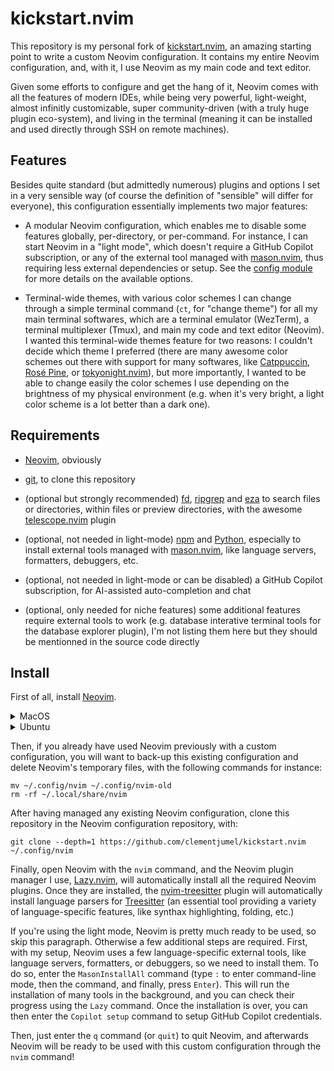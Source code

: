 # kickstart.nvim

This repository is my personal fork of [kickstart.nvim](https://github.com/nvim-lua/kickstart.nvim),
an amazing starting point to write a custom Neovim configuration. It contains my entire Neovim
configuration, and, with it, I use Neovim as my main code and text editor.

Given some efforts to configure and get the hang of it, Neovim comes with all the features of modern
IDEs, while being very powerful, light-weight, almost infinitly customizable, super community-driven
(with a truly huge plugin eco-system), and living in the terminal (meaning it can be installed and
used directly through SSH on remote machines).

## Features

Besides quite standard (but admittedly numerous) plugins and options I set in a very sensible way
(of course the definition of "sensible" will differ for everyone), this configuration essentially
implements two major features:

- A modular Neovim configuration, which enables me to disable some features globally, per-directory,
  or per-command. For instance, I can start Neovim in a "light mode", which doesn't require a GitHub
  Copilot subscription, or any of the external tool managed with
  [mason.nvim](https://github.com/williamboman/mason.nvim), thus requiring less external
  dependencies or setup. See the [config module](lua/config/init.lua) for more details on the
  available options.

- Terminal-wide themes, with various color schemes I can change through a simple terminal command
  (`ct`, for "change theme") for all my main terminal softwares, which are a terminal emulator
  (WezTerm), a terminal multiplexer (Tmux), and main my code and text editor (Neovim). I wanted this
  terminal-wide themes feature for two reasons: I couldn't decide which theme I preferred (there are
  many awesome color schemes out there with support for many softwares, like
  [Catppuccin](https://catppuccin.com/), [Rosé Pine](https://rosepinetheme.com/), or
  [tokyonight.nvim](https://github.com/folke/tokyonight.nvim)), but more importantly, I wanted to be
  able to change easily the color schemes I use depending on the brightness of my physical
  environment (e.g. when it's very bright, a light color scheme is a lot better than a dark one).

## Requirements

- [Neovim](https://neovim.io/), obviously

- [git](https://www.git-scm.com/), to clone this repository

- (optional but strongly recommended) [fd](https://github.com/sharkdp/fd),
  [ripgrep](https://github.com/BurntSushi/ripgrep) and [eza](https://github.com/eza-community/eza)
  to search files or directories, within files or preview directories, with the awesome
  [telescope.nvim](https://github.com/nvim-telescope/telescope.nvim) plugin

- (optional, not needed in light-mode) [npm](https://www.npmjs.com/) and
  [Python](https://www.python.org/), especially to install external tools managed with
  [mason.nvim](https://github.com/williamboman/mason.nvim), like language servers, formatters,
  debuggers, etc.

- (optional, not needed in light-mode or can be disabled) a GitHub Copilot subscription, for
  AI-assisted auto-completion and chat

- (optional, only needed for niche features) some additional features require external tools to work
  (e.g. database interative terminal tools for the database explorer plugin), I'm not listing them
  here but they should be mentionned in the source code directly

## Install

First of all, install [Neovim](https://neovim.io/).

<details>
<summary>MacOS</summary>

```shell
# to install the latest stable version:
brew install neovim
# or, to install the nightly version (with the latest features but less stable):
# brew install --HEAD neovim
```

</details>
<details>
<summary>Ubuntu</summary>

```shell
# to install the nightly version (with the latest features but less stable):
apt install software-properties-common
add-apt-repository ppa:neovim-ppa/unstable
apt update
apt install neovim
```

</details>

Then, if you already have used Neovim previously with a custom configuration, you will want to
back-up this existing configuration and delete Neovim's temporary files, with the following commands
for instance:

```shell
mv ~/.config/nvim ~/.config/nvim-old
rm -rf ~/.local/share/nvim
```

After having managed any existing Neovim configuration, clone this repository in the Neovim
configuration repository, with:

```shell
git clone --depth=1 https://github.com/clementjumel/kickstart.nvim ~/.config/nvim
```

Finally, open Neovim with the `nvim` command, and the Neovim plugin manager I use,
[Lazy.nvim](https://github.com/folke/lazy.nvim), will automatically install all the required Neovim
plugins. Once they are installed, the
[nvim-treesitter](https://github.com/nvim-treesitter/nvim-treesitter) plugin will automatically
install language parsers for [Treesitter](https://tree-sitter.github.io/tree-sitter/) (an essential
tool providing a variety of language-specific features, like synthax highlighting, folding, etc.)

If you're using the light mode, Neovim is pretty much ready to be used, so skip this paragraph.
Otherwise a few additional steps are required. First, with my setup, Neovim uses a few
language-specific external tools, like language servers, formatters, or debuggers, so we need to
install them. To do so, enter the `MasonInstallAll` command (type `:` to enter command-line mode,
then the command, and finally, press `Enter`). This will run the installation of many tools in the
background, and you can check their progress using the `Lazy` command. Once the installation is
over, you can then enter the `Copilot setup` command to setup GitHub Copilot credentials.

Then, just enter the `q` command (or `quit`) to quit Neovim, and afterwards Neovim will be ready to
be used with this custom configuration through the `nvim` command!
